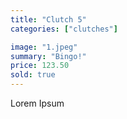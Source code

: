 ```yaml
---
title: "Clutch 5"
categories: ["clutches"]

image: "1.jpeg"
summary: "Bingo!"
price: 123.50
sold: true
---
```


Lorem Ipsum
